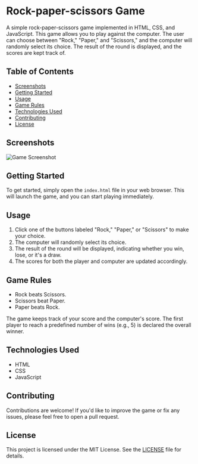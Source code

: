 # Rock-paper-scissors Game

A simple rock-paper-scissors game implemented in HTML, CSS, and JavaScript. This game allows you to play against the computer. The user can choose between "Rock," "Paper," and "Scissors," and the computer will randomly select its choice. The result of the round is displayed, and the scores are kept track of.

## Table of Contents

- [Screenshots](#screenshots)
- [Getting Started](#getting-started)
- [Usage](#usage)
- [Game Rules](#game-rules)
- [Technologies Used](#technologies-used)
- [Contributing](#contributing)
- [License](#license)

## Screenshots

![Game Screenshot](screenshot.png)

## Getting Started

To get started, simply open the `index.html` file in your web browser. This will launch the game, and you can start playing immediately.

## Usage

1. Click one of the buttons labeled "Rock," "Paper," or "Scissors" to make your choice.
2. The computer will randomly select its choice.
3. The result of the round will be displayed, indicating whether you win, lose, or it's a draw.
4. The scores for both the player and computer are updated accordingly.

## Game Rules

- Rock beats Scissors.
- Scissors beat Paper.
- Paper beats Rock.

The game keeps track of your score and the computer's score. The first player to reach a predefined number of wins (e.g., 5) is declared the overall winner.

## Technologies Used

- HTML
- CSS
- JavaScript

## Contributing

Contributions are welcome! If you'd like to improve the game or fix any issues, please feel free to open a pull request.

## License

This project is licensed under the MIT License. See the [LICENSE](LICENSE.md) file for details.